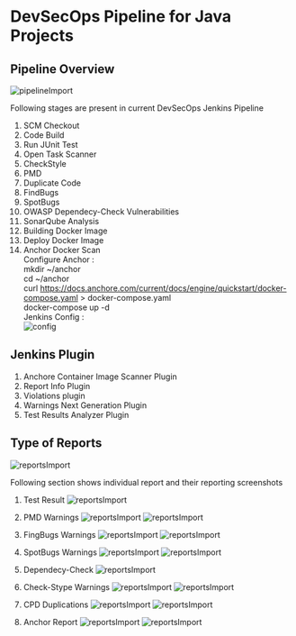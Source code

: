 # DevSecOps Pipeline for Java Projects

## Pipeline Overview
![pipelineImport](/images/pipelineoverview.png)

Following stages are present in current DevSecOps Jenkins Pipeline

1. SCM Checkout
2. Code Build
3. Run JUnit Test
4. Open Task Scanner
5. CheckStyle
6. PMD
7. Duplicate Code
8. FindBugs
9. SpotBugs
10. OWASP Dependecy-Check Vulnerabilities
11. SonarQube Analysis
12. Building Docker Image
13. Deploy Docker Image
14. Anchor Docker Scan </br>
    Configure Anchor : </br>
    mkdir ~/anchor</br>
    cd ~/anchor</br>
    curl https://docs.anchore.com/current/docs/engine/quickstart/docker-compose.yaml > docker-compose.yaml</br>
    docker-compose up -d</br>
    Jenkins Config :</br>
    ![config](/images/anchor-config.png)

## Jenkins Plugin
1. Anchore Container Image Scanner Plugin
2. Report Info Plugin
3. Violations plugin
4. Warnings Next Generation Plugin
5. Test Results Analyzer Plugin

## Type of Reports
![reportsImport](/images/reports.png)

Following section shows individual report and their reporting screenshots</br>
1. Test Result
![reportsImport](/images/testresult.png)

2. PMD Warnings
![reportsImport](/images/pmd-1.png)
![reportsImport](/images/pmd2.png)

3. FingBugs Warnings
![reportsImport](/images/findbugs1.png)
![reportsImport](/images/findbugs2.png)

4. SpotBugs Warnings
![reportsImport](/images/spotbugs1.png)
![reportsImport](/images/spotbugs2.png)

5. Dependecy-Check
![reportsImport](/images/depdency-check.png)

6. Check-Stype Warnings
![reportsImport](/images/check-stype1.png)
![reportsImport](/images/check-stype2.png)

7. CPD Duplications
![reportsImport](/images/cpd1.png)
![reportsImport](/images/cpd2.png)

8. Anchor Report
![reportsImport](/images/anchor1.png)
![reportsImport](/images/anchor2.png)
